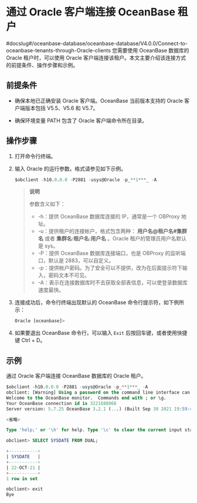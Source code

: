 # 通过 Oracle 客户端连接 OceanBase 租户
#docslug#/oceanbase-database/oceanbase-database/V4.0.0/Connect-to-oceanbase-tenants-through-Oracle-clients
您需要使用 OceanBase 数据库的 Oracle 租户时，可以使用 Oracle 客户端连接该租户。本文主要介绍该连接方式的前提条件、操作步骤和示例。

## 前提条件

* 确保本地已正确安装 Oracle 客户端。OceanBase 当前版本支持的 Oracle 客户端版本包括 V5.5、V5.6 和 V5.7。

* 确保环境变量 PATH 包含了 Oracle 客户端命令所在目录。

## 操作步骤

1. 打开命令行终端。

2. 输入 Oracle 的运行参数。格式请参见如下示例。

   ```sql
   $obclient -h10.0.0.0 -P2881 -usys@Oracle -p_**1***_ -A
   ```

   > **说明**
   >
   > 参数含义如下：
   >
   > * -h：提供 OceanBase 数据库连接的 IP，通常是一个 OBProxy 地址。
   > * -u：提供租户的连接帐户，格式包含两种： **用户名@租户名#集群名** 或者 **集群名:租户名:用户名** 。Oracle 租户的管理员用户名默认是 sys。
   > * -P：提供 OceanBase 数据库连接端口，也是 OBProxy 的监听端口，默认是 2883，可以自定义。
   > * -p：提供帐户密码。为了安全可以不提供，改为在后面提示符下输入，密码文本不可见。
   > * -A：表示在连接数据库时不去获取全部表信息，可以使登录数据库速度最快。

3. 连接成功后，命令行终端出现默认的 OceanBase 命令行提示符，如下例所示：

   ```sql
   Oracle [oceanbase]>
   ```

4. 如果要退出 OceanBase 命令行，可以输入 `Exit` 后按回车键，或者使用快捷键 Ctrl + D。

## 示例

通过 Oracle 客户端连接 OceanBase 数据库的 Oracle 租户。

```sql
$obclient -h10.0.0.0 -P2881 -usys@Oracle -p_**1***_ -A
obclient: [Warning] Using a password on the command line interface can be insecure.
Welcome to the OceanBase monitor.  Commands end with ; or \g.
Your OceanBase connection id is 3221688068
Server version: 5.7.25 OceanBase 3.2.1 (...) (Built Sep 30 2021 19:59:46)

<省略>

Type 'help;' or '\h' for help. Type '\c' to clear the current input statement.

obclient> SELECT SYSDATE FROM DUAL;

+-----------+
| SYSDATE   |
+-----------+
| 22-OCT-21 |
+-----------+
1 row in set

obclient> exit
Bye
```
